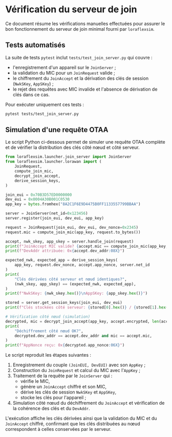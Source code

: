 # Vérification du serveur de join

Ce document résume les vérifications manuelles effectuées pour assurer le bon fonctionnement du serveur de join minimal fourni par `loraflexsim`.

## Tests automatisés

La suite de tests `pytest` inclut `tests/test_join_server.py` qui couvre :

- l'enregistrement d'un appareil sur le `JoinServer` ;
- la validation du MIC pour un `JoinRequest` valide ;
- le chiffrement du `JoinAccept` et la dérivation des clés de session (`NwkSKey`, `AppSKey`) ;
- le rejet des requêtes avec MIC invalide et l'absence de dérivation de clés dans ce cas.

Pour exécuter uniquement ces tests :

```bash
pytest tests/test_join_server.py
```

## Simulation d'une requête OTAA

Le script Python ci-dessous permet de simuler une requête OTAA complète et de vérifier la distribution des clés côté nœud et côté serveur.

```python
from loraflexsim.launcher.join_server import JoinServer
from loraflexsim.launcher.lorawan import (
    JoinRequest,
    compute_join_mic,
    decrypt_join_accept,
    derive_session_keys,
)

join_eui = 0x70B3D57ED0000000
dev_eui = 0x0004A30B001C0530
app_key = bytes.fromhex("8A2C1F6E9D4475B0FF1133557799BBAA")

server = JoinServer(net_id=0x123456)
server.register(join_eui, dev_eui, app_key)

request = JoinRequest(join_eui, dev_eui, dev_nonce=0x2345)
request.mic = compute_join_mic(app_key, request.to_bytes())

accept, nwk_skey, app_skey = server.handle_join(request)
print(f"JoinAccept MIC valide? {accept.mic == compute_join_mic(app_key, accept.to_bytes())}")
print(f"DevAddr attribuée: 0x{accept.dev_addr:08X}")

expected_nwk, expected_app = derive_session_keys(
    app_key, request.dev_nonce, accept.app_nonce, server.net_id
)
print(
    "Clés dérivées côté serveur et nœud identiques?",
    (nwk_skey, app_skey) == (expected_nwk, expected_app),
)
print(f"NwkSKey: {nwk_skey.hex()}\nAppSKey: {app_skey.hex()}")

stored = server.get_session_keys(join_eui, dev_eui)
print(f"Clés stockées côté serveur: {stored[0].hex()} / {stored[1].hex()}")

# Vérification côté nœud (simulation)
decrypted, mic = decrypt_join_accept(app_key, accept.encrypted, len(accept.to_bytes()))
print(
    "Déchiffrement côté nœud OK?",
    decrypted.dev_addr == accept.dev_addr and mic == accept.mic,
)
print(f"AppNonce reçu: 0x{decrypted.app_nonce:06X}")
```

Le script reproduit les étapes suivantes :

1. Enregistrement du couple `(JoinEUI, DevEUI)` avec son `AppKey` ;
2. Construction du `JoinRequest` et calcul du MIC avec l'`AppKey` ;
3. Traitement de la requête par le `JoinServer` qui :
   - vérifie le MIC,
   - génère un `JoinAccept` chiffré et son MIC,
   - dérive les clés de session `NwkSKey` et `AppSKey`,
   - stocke les clés pour l'appareil ;
4. Simulation côté nœud du déchiffrement du `JoinAccept` et vérification de la cohérence des clés et du `DevAddr`.

L'exécution affiche les clés dérivées ainsi que la validation du MIC et du `JoinAccept` chiffré, confirmant que les clés distribuées au nœud correspondent à celles conservées par le serveur.
